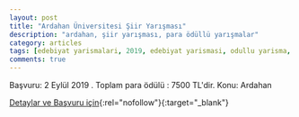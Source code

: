 ```yaml
---
layout: post
title: "Ardahan Üniversitesi Şiir Yarışması"
description: "ardahan, şiir yarışması, para ödüllü yarışmalar"
category: articles
tags: [edebiyat yarismalari, 2019, edebiyat yarismasi, odullu yarisma, siir yarismasi]
comments: true
---
```


Başvuru: 2 Eylül 2019 . Toplam para ödülü : 7500 TL'dir.
Konu: Ardahan

[Detaylar ve Başvuru için](http://www.ebyu.edu.tr/tr/siir-yarismasi/?utm_source=edebiyatyarismalari.com&utm_medium=affiliate){:rel="nofollow"}{:target="_blank"}